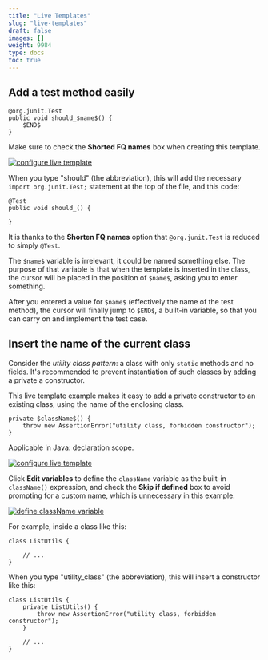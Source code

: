 ```yaml
---
title: "Live Templates"
slug: "live-templates"
draft: false
images: []
weight: 9984
type: docs
toc: true
---
```


## Add a test method easily
    @org.junit.Test
    public void should_$name$() {
        $END$
    }

Make sure to check the **Shorted FQ names** box when creating this template.

[![configure live template][1]][1]

When you type "should" (the abbreviation),
this will add the necessary `import org.junit.Test;` statement at the top of the file, and this code:

    @Test
    public void should_() {
        
    }

It is thanks to the **Shorten FQ names** option that `@org.junit.Test` is reduced to simply `@Test`.

The `$name$` variable is irrelevant, it could be named something else.
The purpose of that variable is that when the template is inserted in the class,
the cursor will be placed in the position of `$name$`,
asking you to enter something.

After you entered a value for `$name$` (effectively the name of the test method),
the cursor will finally jump to `$END$`, a built-in variable,
so that you can carry on and implement the test case.

  [1]: http://i.stack.imgur.com/Nwcas.png

## Insert the name of the current class
Consider the *utility class pattern*:
a class with only `static` methods and no fields.
It's recommended to prevent instantiation of such classes by adding a private a constructor.

This live template example makes it easy to add a private constructor to an existing class, using the name of the enclosing class.

    private $className$() {
        throw new AssertionError("utility class, forbidden constructor");
    }

Applicable in Java: declaration scope.

[![configure live template][1]][1]

Click **Edit variables** to define the `className` variable as the built-in `className()` expression, and check the **Skip if defined** box to avoid prompting for a custom name, which is unnecessary in this example.

[![define className variable][2]][2]

For example, inside a class like this:

    class ListUtils {

        // ...
    }

When you type "utility_class" (the abbreviation), this will insert a constructor like this:

    class ListUtils {
        private ListUtils() {
            throw new AssertionError("utility class, forbidden constructor");
        }

        // ...
    }



  [1]: http://i.stack.imgur.com/0ip0F.png
  [2]: http://i.stack.imgur.com/lpLSJ.png


